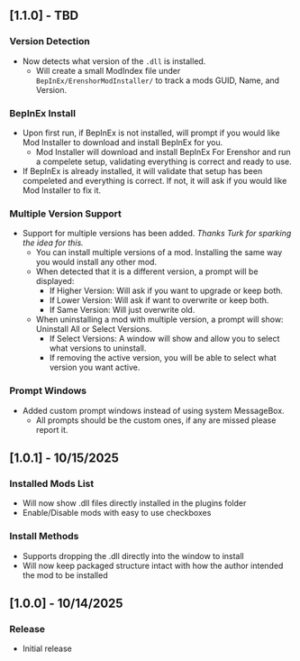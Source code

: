 ## [1.1.0] - TBD
### Version Detection
- Now detects what version of the ```.dll``` is installed.
  - Will create a small ModIndex file under ```BepInEx/ErenshorModInstaller/``` to track a mods GUID, Name, and Version. 

### BepInEx Install
- Upon first run, if BepInEx is not installed, will prompt if you would like Mod Installer to download and install BepInEx for you.
  - Mod Installer will download and install BepInEx For Erenshor and run a compelete setup, validating everything is correct and ready to use.
- If BepInEx is already installed, it will validate that setup has been compeleted and everything is correct. If not, it will ask if you would like Mod Installer to fix it.

### Multiple Version Support
- Support for multiple versions has been added. *Thanks Turk for sparking the idea for this.*
  - You can install multiple versions of a mod. Installing the same way you would install any other mod.
  - When detected that it is a different version, a prompt will be displayed:
    - If Higher Version: Will ask if you want to upgrade or keep both.
    - If Lower Version: Will ask if want to overwrite or keep both.
    - If Same Version: Will just overwrite old.
  - When uninstalling a mod with multiple version, a prompt will show: Uninstall All or Select Versions.
    - If Select Versions: A window will show and allow you to select what versions to uninstall.
    - If removing the active version, you will be able to select what version you want active.

### Prompt Windows
- Added custom prompt windows instead of using system MessageBox. 
  - All prompts should be the custom ones, if any are missed please report it. 


## [1.0.1] - 10/15/2025
### Installed Mods List
- Will now show .dll files directly installed in the plugins folder
- Enable/Disable mods with easy to use checkboxes

### Install Methods
- Supports dropping the .dll directly into the window to install
- Will now keep packaged structure intact with how the author intended the mod to be installed

## [1.0.0] - 10/14/2025
### Release
- Initial release
